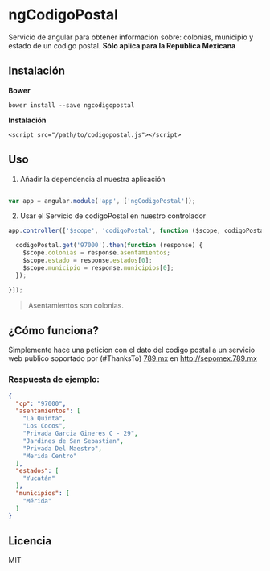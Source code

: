# ngCodigoPostal

Servicio de angular para obtener informacion sobre: colonias, municipio y estado de un codigo postal. **Sólo aplica para la República Mexicana**

## Instalación

**Bower**
```
bower install --save ngcodigopostal
```

**Instalación**
```
<script src="/path/to/codigopostal.js"></script>
```

## Uso

1. Añadir la dependencia al nuestra aplicación

```javascript

var app = angular.module('app', ['ngCodigoPostal']);

```

2. Usar el Servicio de codigoPostal en nuestro controlador

```javascript
app.controller(['$scope', 'codigoPostal', function ($scope, codigoPostal) {

  codigoPostal.get('97000').then(function (response) {
    $scope.colonias = response.asentamientos;
    $scope.estado = response.estados[0];
    $scope.municipio = response.municipios[0];
  });

}]);
```
> Asentamientos son colonias.

## ¿Cómo funciona?
Simplemente hace una peticion con el dato del codigo postal a un servicio web publico soportado por (#ThanksTo) [789.mx](http://789.mx) en http://sepomex.789.mx

### Respuesta de ejemplo:

```json
{
  "cp": "97000",
  "asentamientos": [
    "La Quinta",
    "Los Cocos",
    "Privada Garcia Gineres C - 29",
    "Jardines de San Sebastian",
    "Privada Del Maestro",
    "Merida Centro"
  ],
  "estados": [
    "Yucatán"
  ],
  "municipios": [
    "Mérida"
  ]
}
```

## Licencia

MIT
